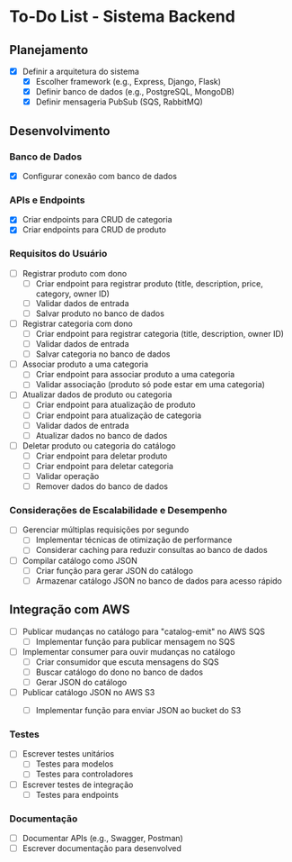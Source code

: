 # To-Do List - Sistema Backend

## Planejamento

- [X] Definir a arquitetura do sistema
  - [X] Escolher framework (e.g., Express, Django, Flask)
  - [X] Definir banco de dados (e.g., PostgreSQL, MongoDB)
  - [X] Definir mensageria PubSub (SQS, RabbitMQ)

## Desenvolvimento


### Banco de Dados

- [X] Configurar conexão com banco de dados

### APIs e Endpoints

- [X] Criar endpoints para CRUD de categoria
- [X] Criar endpoints para CRUD de produto

### Requisitos do Usuário

- [ ] Registrar produto com dono
  - [ ] Criar endpoint para registrar produto (title, description, price, category, owner ID)
  - [ ] Validar dados de entrada
  - [ ] Salvar produto no banco de dados

- [ ] Registrar categoria com dono
  - [ ] Criar endpoint para registrar categoria (title, description, owner ID)
  - [ ] Validar dados de entrada
  - [ ] Salvar categoria no banco de dados

- [ ] Associar produto a uma categoria
  - [ ] Criar endpoint para associar produto a uma categoria
  - [ ] Validar associação (produto só pode estar em uma categoria)

- [ ] Atualizar dados de produto ou categoria
  - [ ] Criar endpoint para atualização de produto
  - [ ] Criar endpoint para atualização de categoria
  - [ ] Validar dados de entrada
  - [ ] Atualizar dados no banco de dados

- [ ] Deletar produto ou categoria do catálogo
  - [ ] Criar endpoint para deletar produto
  - [ ] Criar endpoint para deletar categoria
  - [ ] Validar operação
  - [ ] Remover dados do banco de dados

### Considerações de Escalabilidade e Desempenho

- [ ] Gerenciar múltiplas requisições por segundo
  - [ ] Implementar técnicas de otimização de performance
  - [ ] Considerar caching para reduzir consultas ao banco de dados

- [ ] Compilar catálogo como JSON
  - [ ] Criar função para gerar JSON do catálogo
  - [ ] Armazenar catálogo JSON no banco de dados para acesso rápido

## Integração com AWS

- [ ] Publicar mudanças no catálogo para "catalog-emit" no AWS SQS
  - [ ] Implementar função para publicar mensagem no SQS

- [ ] Implementar consumer para ouvir mudanças no catálogo
  - [ ] Criar consumidor que escuta mensagens do SQS
  - [ ] Buscar catálogo do dono no banco de dados
  - [ ] Gerar JSON do catálogo

- [ ] Publicar catálogo JSON no AWS S3
  - [ ] Implementar função para enviar JSON ao bucket do S3


### Testes

- [ ] Escrever testes unitários
  - [ ] Testes para modelos
  - [ ] Testes para controladores
- [ ] Escrever testes de integração
  - [ ] Testes para endpoints

### Documentação

- [ ] Documentar APIs (e.g., Swagger, Postman)
- [ ] Escrever documentação para desenvolved
